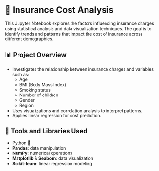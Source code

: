 # 🧮 Insurance Cost Analysis

This Jupyter Notebook explores the factors influencing insurance charges using statistical analysis and data visualization techniques. The goal is to identify trends and patterns that impact the cost of insurance across different demographics.

## 📊 Project Overview

- Investigates the relationship between insurance charges and variables such as:
  - Age
  - BMI (Body Mass Index)
  - Smoking status
  - Number of children
  - Gender
  - Region
- Uses visualizations and correlation analysis to interpret patterns.
- Applies linear regression for cost prediction.

## 🧰 Tools and Libraries Used

- Python 🐍
- **Pandas**: data manipulation
- **NumPy**: numerical operations
- **Matplotlib** & **Seaborn**: data visualization
- **Scikit-learn**: linear regression modeling

